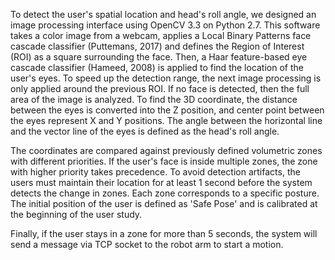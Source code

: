 To detect the user's spatial location and head's roll angle, we designed an image processing interface using OpenCV 3.3 on Python 2.7.
This software takes a color image from a webcam, applies a Local Binary Patterns face cascade classifier (Puttemans, 2017) and defines the Region of Interest (ROI) as a square surrounding the face.
Then, a Haar feature-based eye cascade classifier (Hameed, 2008) is applied to find the location of the user's eyes.
To speed up the detection range, the next image processing is only applied around the previous ROI.
If no face is detected, then the full area of the image is analyzed.
To find the 3D coordinate, the distance between the eyes is converted into the Z position, and center point between the eyes represent X and Y positions.
The angle between the horizontal line and the vector line of the eyes is defined as the head's roll angle.

The coordinates are compared against previously defined volumetric zones with different priorities.
If the user's face is inside multiple zones, the zone with higher priority takes precedence. 
To avoid detection artifacts, the users must maintain their location for at least 1 second before the system detects the change in zones.
Each zone corresponds to a specific posture.
The initial position of the user is defined as 'Safe Pose' and is calibrated at the beginning of the user study.

Finally, if the user stays in a zone for more than 5 seconds, the system will send a message via TCP socket to the robot arm to start a motion.
